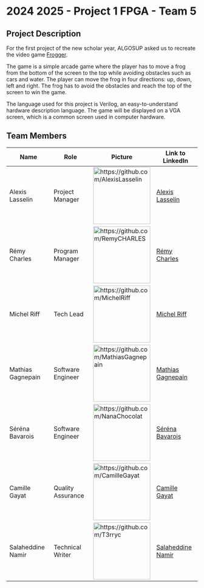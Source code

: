 # 2024 2025 - Project 1 FPGA - Team 5

## Project Description

For the first project of the new scholar year, ALGOSUP asked us to recreate the video game [Frogger](https://en.wikipedia.org/wiki/Frogger).

The game is a simple arcade game where the player has to move a frog from the bottom of the screen to the top while avoiding obstacles such as cars and water. The player can move the frog in four directions: up, down, left and right. The frog has to avoid the obstacles and reach the top of the screen to win the game.

The language used for this project is Verilog, an easy-to-understand hardware description language. The game will be displayed on a VGA screen, which is a common screen used in computer hardware.

## Team Members

| Name              | Role              | Picture                                                                                                                 | Link to LinkedIn                                                              |
| ----------------- | ----------------- | ----------------------------------------------------------------------------------------------------------------------- | ----------------------------------------------------------------------------- |
| Alexis Lasselin   | Project Manager   | <img alt="https://github.com/AlexisLasselin" src="https://avatars.githubusercontent.com/u/114481578?v=4" width=150 />   | [Alexis Lasselin](https://www.linkedin.com/in/alexis-lasselin-318649251/)     |
| Rémy Charles      | Program Manager   | <img alt="https://github.com/RemyCHARLES" src="https://avatars.githubusercontent.com/u/100137905?v=4" width=150 />      | [Rémy Charles](https://www.linkedin.com/in/r%C3%A9my-charles-2a8960232/)      |
| Michel Riff       | Tech Lead         | <img alt="https://github.com/MichelRiff" src="https://avatars.githubusercontent.com/u/146001004?v=4" width=150/>        | [Michel Riff](https://www.linkedin.com/in/michel-riff-693007293/)             |
| Mathias Gagnepain | Software Engineer | <img alt="https://github.com/MathiasGagnepain" src="https://avatars.githubusercontent.com/u/145995367?v=4" width=150 /> | [Mathias Gagnepain](https://www.linkedin.com/in/mathias-gagnepain/)           |
| Séréna Bavarois   | Software Engineer | <img alt="https://github.com/NanaChocolat" src="https://avatars.githubusercontent.com/u/145995847?v=4" width=150 />     | [Séréna Bavarois](https://www.linkedin.com/in/s%C3%A9r%C3%A9na-bavarois/)     |
| Camille Gayat     | Quality Assurance | <img alt="https://github.com/CamilleGayat" src="https://avatars.githubusercontent.com/u/145991254?v=4" width=150 />     | [Camille Gayat](https://www.linkedin.com/in/camille-g-a89114293/)             |
| Salaheddine Namir | Technical Writer  | <img alt="https://github.com/T3rryc" src="https://avatars.githubusercontent.com/u/71770514?v=4" width=150 />            | [Salaheddine Namir](https://www.linkedin.com/in/salaheddine-namir-3402471b8/) |
